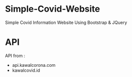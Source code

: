 # Simple-Covid-Website
Simple Covid Information Website Using Bootstrap & JQuery
# API
API from : <br>
<ul>
<li>api.kawalcorona.com</li>
<li>kawalcovid.id</li>
</ul>
